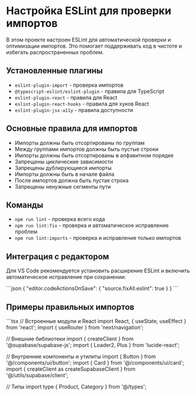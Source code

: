 # Настройка ESLint для проверки импортов

В этом проекте настроен ESLint для автоматической проверки и оптимизации импортов. Это помогает поддерживать код в чистоте и избегать распространенных проблем.

## Установленные плагины

- `eslint-plugin-import` - проверка импортов
- `@typescript-eslint/eslint-plugin` - правила для TypeScript
- `eslint-plugin-react` - правила для React
- `eslint-plugin-react-hooks` - правила для хуков React
- `eslint-plugin-jsx-a11y` - правила доступности

## Основные правила для импортов

- Импорты должны быть отсортированы по группам
- Между группами импортов должны быть пустые строки
- Импорты должны быть отсортированы в алфавитном порядке
- Запрещены циклические зависимости
- Запрещены дублирующиеся импорты
- Импорты должны быть в начале файла
- После импортов должна быть пустая строка
- Запрещены ненужные сегменты пути

## Команды

- `npm run lint` - проверка всего кода
- `npm run lint:fix` - проверка и автоматическое исправление проблем
- `npm run lint:imports` - проверка и исправление только импортов

## Интеграция с редактором

Для VS Code рекомендуется установить расширение ESLint и включить автоматическое исправление при сохранении:

\`\`\`json
{
  "editor.codeActionsOnSave": {
    "source.fixAll.eslint": true
  }
}
\`\`\`

## Примеры правильных импортов

\`\`\`tsx
// Встроенные модули и React
import React, { useState, useEffect } from 'react';
import { useRouter } from 'next/navigation';

// Внешние библиотеки
import { createClient } from '@supabase/supabase-js';
import { Loader2, Plus } from 'lucide-react';

// Внутренние компоненты и утилиты
import { Button } from '@/components/ui/button';
import { Card } from '@/components/ui/card';
import { createClient as createSupabaseClient } from '@/utils/supabase/client';

// Типы
import type { Product, Category } from '@/types';
